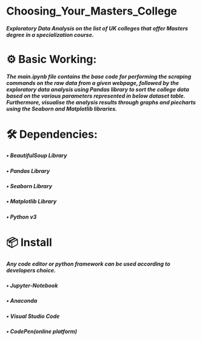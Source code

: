 # Choosing_Your_Masters_College
##### Exploratory Data Analysis on the list of UK colleges that offer Masters degree in a specialization course.

# ⚙️ Basic Working:
##### The main.ipynb file contains the base code for performing the scraping commands on the raw data from a given webpage, followed by the exploratory data analysis using Pandas library to sort the college data based on the various parameters represented in below dataset table. Furthermore, visualise the analysis results through graphs and piecharts using the Seaborn and Matplotlib libraries.

# 🛠 Dependencies:
  ##### •	BeautifulSoup Library
  ##### •	Pandas Library
  ##### •	Seaborn Library
  ##### •	Matplotlib Library
  ##### •	Python v3

# 📦 Install
##### Any code editor or python framework can be used according to developers choice.
  ##### •	Jupyter-Notebook
  ##### •	Anaconda
  ##### •	Visual Studio Code
  ##### •	CodePen(online platform)
